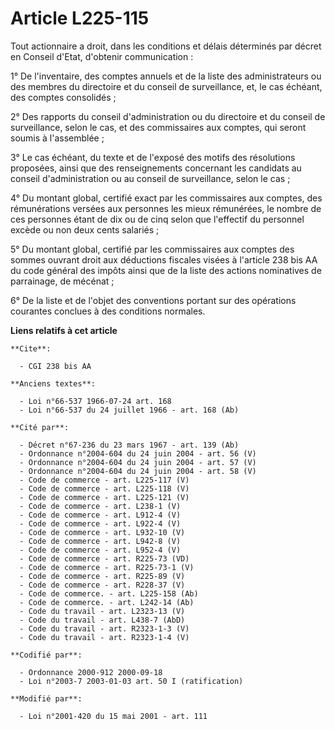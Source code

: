 # Article L225-115

Tout actionnaire a droit, dans les conditions et délais déterminés par décret en Conseil d'Etat, d'obtenir communication :

1° De l'inventaire, des comptes annuels et de la liste des administrateurs ou des membres du directoire et du conseil de
surveillance, et, le cas échéant, des comptes consolidés ;

2° Des rapports du conseil d'administration ou du directoire et du conseil de surveillance, selon le cas, et des commissaires
aux comptes, qui seront soumis à l'assemblée ;

3° Le cas échéant, du texte et de l'exposé des motifs des résolutions proposées, ainsi que des renseignements concernant les
candidats au conseil d'administration ou au conseil de surveillance, selon le cas ;

4° Du montant global, certifié exact par les commissaires aux comptes, des rémunérations versées aux personnes les mieux
rémunérées, le nombre de ces personnes étant de dix ou de cinq selon que l'effectif du personnel excède ou non deux cents
salariés ;

5° Du montant global, certifié par les commissaires aux comptes des sommes ouvrant droit aux déductions fiscales visées à
l'article 238 bis AA du code général des impôts ainsi que de la liste des actions nominatives de parrainage, de mécénat ;

6° De la liste et de l'objet des conventions portant sur des opérations courantes conclues à des conditions normales.

**Liens relatifs à cet article**

	**Cite**:

	  - CGI 238 bis AA

	**Anciens textes**:

	  - Loi n°66-537 1966-07-24 art. 168
	  - Loi n°66-537 du 24 juillet 1966 - art. 168 (Ab)

	**Cité par**:

	  - Décret n°67-236 du 23 mars 1967 - art. 139 (Ab)
	  - Ordonnance n°2004-604 du 24 juin 2004 - art. 56 (V)
	  - Ordonnance n°2004-604 du 24 juin 2004 - art. 57 (V)
	  - Ordonnance n°2004-604 du 24 juin 2004 - art. 58 (V)
	  - Code de commerce - art. L225-117 (V)
	  - Code de commerce - art. L225-118 (V)
	  - Code de commerce - art. L225-121 (V)
	  - Code de commerce - art. L238-1 (V)
	  - Code de commerce - art. L912-4 (V)
	  - Code de commerce - art. L922-4 (V)
	  - Code de commerce - art. L932-10 (V)
	  - Code de commerce - art. L942-8 (V)
	  - Code de commerce - art. L952-4 (V)
	  - Code de commerce - art. R225-73 (VD)
	  - Code de commerce - art. R225-73-1 (V)
	  - Code de commerce - art. R225-89 (V)
	  - Code de commerce - art. R228-37 (V)
	  - Code de commerce. - art. L225-158 (Ab)
	  - Code de commerce. - art. L242-14 (Ab)
	  - Code du travail - art. L2323-13 (V)
	  - Code du travail - art. L438-7 (AbD)
	  - Code du travail - art. R2323-1-3 (V)
	  - Code du travail - art. R2323-1-4 (V)

	**Codifié par**:

	  - Ordonnance 2000-912 2000-09-18
	  - Loi n°2003-7 2003-01-03 art. 50 I (ratification)

	**Modifié par**:

	  - Loi n°2001-420 du 15 mai 2001 - art. 111

